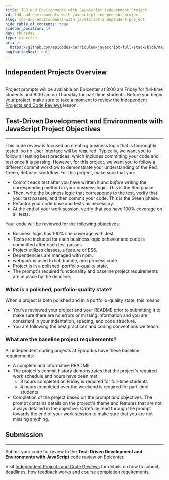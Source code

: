 ```yaml
---
title: TDD and Environments with JavaScript Independent Project
id: tdd-and-environments-with-javascript-independent-project
slug: tdd-and-environments-with-javascript-independent-project
hide_table_of_contents: true
sidebar_position: 14
day: thursday
type: exercise
url: >-
  https://github.com/epicodus-curriculum/javascript-full-stack/blob/main/5a_classwork_tdd_with_javascript_independent_project.md
paginationNext: null
---
```


## Independent Projects Overview
---

Project prompts will be available on Epicenter at 8:00 am Friday for full-time students and 8:00 am on Thursday for part-time students. Before you begin your project, make sure to take a moment to review the [Independent Projects and Code Reviews](https://new.learnhowtoprogram.com/pre-work/getting-started-at-epicodus/independent-projects-and-code-reviews) lesson.

## Test-Driven Development and Environments with JavaScript Project Objectives
---

This code review is focused on creating business logic that is thoroughly tested, so no User Interface will be required. Typically, we want you to follow all testing best practices, which includes committing your code and test once it is passing. However, for this project, we want you to follow a different commit workflow to demonstrate your understanding of the Red, Green, Refactor workflow. For this project, make sure that you:

* Commit each test after you have written it and _before_ writing the corresponding method in your business logic. This is the Red phase.
* Then, write the business logic that corresponds to the test, verify that your test passes, and then commit your code. This is the Green phase.
* Refactor your code base and tests as necessary. 
* At the end of your work session, verify that you have 100% coverage on all tests.

Your code will be reviewed for the following objectives:

* Business logic has 100% line coverage with Jest.
* Tests are included for each business logic behavior and code is committed after each test passes.
* Project utilizes classes, a feature of ES6.
* Dependencies are managed with npm.
* webpack is used to lint, bundle, and process code.
* Project is in a polished, portfolio-quality state.
* The prompt's required functionality and baseline project requirements are in place by the deadline.

### What is a polished, portfolio-quality state?
When a project is both polished and in a portfolio-quality state, this means:

* You've reviewed your project and your README prior to submitting it to make sure there are no errors or missing information and you are consistent in your indentation, spacing, and code structure. 
* You are following the best practices and coding conventions we teach.

### What are the baseline project requirements?
All independent coding projects at Epicodus have these baseline requirements:

* A complete and informative README
* The project's commit history demonstrates that the project's required work schedule and hours have been met:
  * 8 hours completed on Friday is required for full-time students
  * 4 hours completed over the weekend is required for part-time students
* Completion of the project based on the prompt _and_ objectives. The prompt contains details on the project's theme and features that are not always detailed in the objective. Carefully read through the prompt towards the end of your work session to make sure that you are not missing anything.

## Submission
<hr />

Submit your code for review to the **Test-Driven Development and Environments with JavaScript** code review on [Epicenter](https://epicenter.epicodus.com/).

Visit [Independent Projects and Code Reviews](https://new.learnhowtoprogram.com/pre-work/getting-started-at-epicodus/independent-projects-and-code-reviews) for details on how to submit, deadlines, how feedback works and course completion requirements.
